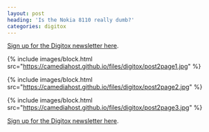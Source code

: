 ```yaml
---
layout: post
heading: 'Is the Nokia 8110 really dumb?'
categories: digitox
---
```


[Sign up for the Digitox newsletter here](https://tinyletter.com/digitox).

{% include images/block.html src="https://camediahost.github.io/files/digitox/post2page1.jpg" %}

{% include images/block.html src="https://camediahost.github.io/files/digitox/post2page2.jpg" %}

{% include images/block.html src="https://camediahost.github.io/files/digitox/post2page3.jpg" %}

[Sign up for the Digitox newsletter here](https://tinyletter.com/digitox).